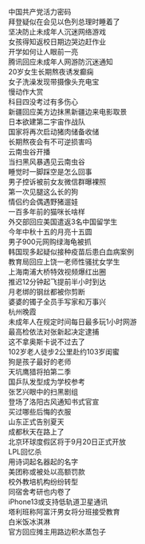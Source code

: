 中国共产党活力密码  
拜登疑似在会见以色列总理时睡着了  
坚决防止未成年人沉迷网络游戏  
女孩得知返校日期边哭边赶作业  
开学如何让人眼前一亮  
腾讯回应未成年人网游防沉迷通知  
20岁女生长期熬夜诱发癫痫  
女子洗澡发现带摄像头充电宝  
慢动作大赏  
科目四没考过有多伤心  
新疆回应美方边抹黑新疆边来电影取景  
日本欲建第二宇宙作战队  
国家将再次启动猪肉储备收储  
长期熬夜会有不可逆损害吗  
云南虫谷开播  
当扫黑风暴遇见云南虫谷  
睡觉时一脚踩空是怎么回事  
男子控诉被前女友微信群曝裸照  
第一次见腿这么长的狗  
情侣约会偶遇野猪遛娃  
一百多年前的猫咪长啥样  
外交部回应美国遣返3名中国留学生  
今年中秋十五的月亮十五圆  
男子900元网购绿海龟被抓  
韩国现多起疑似接种疫苗后患白血病案例  
教育局回应上饶一老师性骚扰女学生  
上海南浦大桥特效视频爆红出圈  
推迟12分钟起飞提前半小时到达  
月老绑的钢丝都被你剪断  
婆婆的镯子全员手写家和万事兴  
杭州晚霞  
未成年人在规定时间每日最多玩1小时网游  
最高检依法对张新起决定逮捕  
这不拿奥斯卡说不过去了  
102岁老人徒步2公里赴约103岁闺蜜  
狗是孩子最好的老师  
天坑鹰猎将拍第二季  
国乒队发型成为学校参考  
张艺兴眼中的扫黑剧组  
登场了洛阳古风通知书式官宣  
买过哪些后悔的衣服  
山东正式告别夏天  
成都秋天在路上了  
北京环球度假区将于9月20日正式开放  
LPL回忆杀  
用诗词起名器起的名字  
美团称或被处以高额罚款  
校外教培机构纷纷转型  
同宿舍考研也内卷了  
iPhone13或支持低轨道卫星通讯  
塔利班称阿富汗男女将分班接受教育  
白米饭冰淇淋  
官方回应摊主用路边积水蒸包子  
